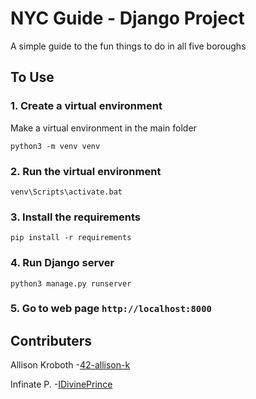 # NYC Guide - Django Project

A simple guide to the fun things to do in all five boroughs

## To Use

### 1. Create a virtual environment

Make a virtual environment in the main folder

```
python3 -m venv venv
```

### 2. Run the virtual environment

```
venv\Scripts\activate.bat
```

### 3. Install the requirements

```
pip install -r requirements
```

### 4. Run Django server

```
python3 manage.py runserver
```

### 5. Go to web page `http://localhost:8000`

## Contributers

Allison Kroboth 
-[42-allison-k](https://github.com/42-allison-k)

Infinate P.
-[IDivinePrince](https://github.com/IDivinePrince)

